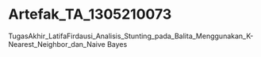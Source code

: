 # Artefak_TA_1305210073
TugasAkhir_LatifaFirdausi_Analisis_Stunting_pada_Balita_Menggunakan_K-Nearest_Neighbor_dan_Naive Bayes
